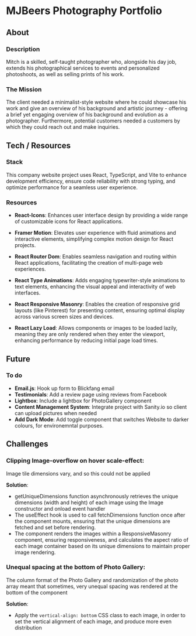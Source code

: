 # MJBeers Photography Portfolio

## About

### Description

Mitch is a skilled, self-taught photographer who, alongside his day job, extends his photographical services to events and personalized photoshoots, as well as selling prints of his work.

### The Mission

The client needed a minimalist-style website where he could showcase his work and give an overview of his background and artistic journey - offering a brief yet engaging overview of his background and evolution as a photographer. Furthermore, potential customers needed a customers by which they could reach out and make inquiries.

## Tech / Resources

### Stack

This company website project uses React, TypeScript, and Vite to enhance development efficiency, ensure code reliability with strong typing, and optimize performance for a seamless user experience.

### Resources

-   **React-Icons**: Enhances user interface design by providing a wide range of customizable icons for React applications.

-   **Framer Motion**: Elevates user experience with fluid animations and interactive elements, simplifying complex motion design for React projects.

-   **React Router Dom**: Enables seamless navigation and routing within React applications, facilitating the creation of multi-page web experiences.

-   **React Type Animations**: Adds engaging typewriter-style animations to text elements, enhancing the visual appeal and interactivity of web interfaces.

-   **React Responsive Masonry**: Enables the creation of responsive grid layouts (like Pinterest) for presenting content, ensuring optimal display across various screen sizes and devices.

-   **React Lazy Load**: Allows components or images to be loaded lazily, meaning they are only rendered when they enter the viewport, enhancing performance by reducing initial page load times.

## Future

### To do

-   **Email.js**: Hook up form to Blickfang email
-   **Testimonials**: Add a review page using reviews from Facebook
-   **Lightbox**: Include a lightbox for PhotoGallery component
-   **Content Management System**: Integrate project with Sanity.io so client can upload pictures when needed
-   **Add Dark Mode**: Add toggle component that switches Website to darker colours, for environemntal purposes.

## Challenges

### **Clipping Image-overflow on hover scale-effect**:

Image tile dimensions vary, and so this could not be applied

**Solution**:

-   getUniqueDimensions function asynchronously retrieves the unique dimensions (width and height) of each image using the Image constructor and onload event handler
-   The useEffect hook is used to call fetchDimensions function once after the component mounts, ensuring that the unique dimensions are fetched and set before rendering.
-   The component renders the images within a ResponsiveMasonry component, ensuring responsiveness, and calculates the aspect ratio of each image container based on its unique dimensions to maintain proper image rendering.

### **Unequal spacing at the bottom of Photo Gallery**:

The column format of the Photo Gallery and randomization of the photo array meant that sometimes, very unequal spacing was rendered at the bottom of the component

**Solution**:

-   Apply the `vertical-align: bottom` CSS class to each image, in order to set the vertical alignment of each image, and produce more even distribution
